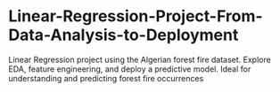# Linear-Regression-Project-From-Data-Analysis-to-Deployment
Linear Regression project using the Algerian forest fire dataset. Explore EDA, feature engineering, and deploy a predictive model. Ideal for understanding and predicting forest fire occurrences
